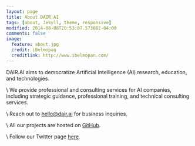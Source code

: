 ```yaml
---
layout: page
title: About DAIR.AI
tags: [about, Jekyll, theme, responsive]
modified: 2014-08-08T20:53:07.573882-04:00
comments: false
image:
  feature: about.jpg
  credit: iBelmopan
  creditlink: http://www.ibelmopan.com/
---
```


DAIR.AI aims to democratize Artificial Intelligence (AI) research, education, and technologies.

\\
We provide professional and consulting services for AI companies, including strategic guidance, professional training, and technical consulting services. 

\\
Reach out to hello@dair.ai for business inquiries. 

\\
All our projects are hosted on [GitHub](https://github.com/dair-ai).

\\
Follow our Twitter page [here](https://twitter.com/dair_ai).

